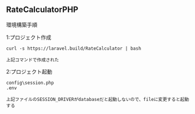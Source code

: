 ## RateCalculatorPHP

環境構築手順

1:プロジェクト作成

    curl -s https://laravel.build/RateCalculator | bash

    上記コマンドで作成された

2:プロジェクト起動

    config\session.php
    .env

    上記ファイルのSESSION_DRIVERがdatabaseだと起動しないので、fileに変更すると起動する
    